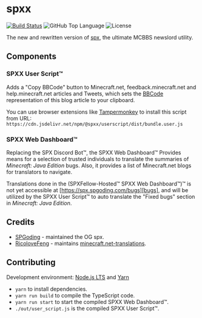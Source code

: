 # spxx

[![Build Status](https://travis-ci.com/SPGoding/spx.svg?branch=master)](https://travis-ci.com/SPGoding/spx)
![GitHub Top Language](https://img.shields.io/github/languages/top/SPGoding/spx.svg)
![License](https://img.shields.io/github/license/SPGoding/spx.svg)

The new and rewritten version of [spx](https://github.com/SPGoding/spx), the ultimate MCBBS newslord utility.

## Components

### SPXX User Script™

Adds a "Copy BBCode" button to Minecraft.net, feedback.minecraft.net and help.minecraft.net articles and Tweets,
which sets the [BBCode][bbcode] representation of this blog article to your clipboard.

You can use browser extensions like [Tampermonkey][tampermonkey] to install this script from URL: `https://cdn.jsdelivr.net/npm/@spxx/userscript/dist/bundle.user.js`

### SPXX Web Dashboard™

Replacing the SPX Discord Bot™, the SPXX Web Dashboard™ Provides means for a selection of trusted individuals to translate the summaries of _Minecraft: Java Edition_ bugs. Also, it provides a list of Minecraft.net blogs for translators to navigate.

Translations done in the (SPXFellow-Hosted™ SPXX Web Dashboard™)™ is not yet accessible at [https://spx.spgoding.com/bugs][bugs], and
will be utilized by the SPXX User Script™ to auto translate the "Fixed bugs" section in _Minecraft: Java Edition_.

## Credits

- [SPGoding](https://github.com/SPGoding) - maintained the OG spx.
- [RicoloveFeng](https://github.com/RicoloveFeng) - maintains [minecraft.net-translations](https://github.com/RicoloveFeng/minecraft.net-translations/blob/master/rawtable.csv).

## Contributing

Development environment: [Node.js LTS][node] and [Yarn][yarn]

- `yarn` to install dependencies.
- `yarn run build` to compile the TypeScript code.
- `yarn run start` to start the compiled SPXX Web Dashboard™.
- `./out/user_script.js` is the compiled SPXX User Script™.

[bbcode]: https://en.wikipedia.org/wiki/BBCode
[bugs]: https://spx.spgoding.com/bugs
[node]: https://nodejs.org/
[yarn]: https://yarnpkg.com/
[tampermonkey]: https://www.tampermonkey.net
[user-script]: https://spx.spgoding.com/user-script
